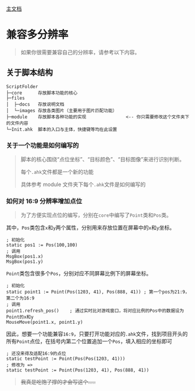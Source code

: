 [主文档](../../README.md)

# 兼容多分辨率

> 如果你很需要兼容自己的分辨率，请参考以下内容。

## 关于脚本结构

```
ScriptFolder
├─core      存放脚本功能的核心
├─files
│  ├─docs   存放说明文档
│  └─images 存放各类图片（主要用于图片匹配功能）
├─module    存放脚本各种功能的实现               <-- 你只需要修改这个文件夹下的文件内容
└─Init.ahk  脚本的入口与主体，快捷键等均在此设置
```

### 关于一个功能是如何编写的

> 脚本的核心围绕“点位坐标”、“目标颜色”、“目标图像”来进行识别判断。
>
> 每个`.ahk`文件都是一个新的功能
>
> 具体参考 module 文件夹下每个`.ahk`文件是如何编写的

### 如何对 16:9 分辨率增加点位

> 为了方便实现点位的编写，分别在`core`中编写了`Point`类和`Pos`类。

其中，`Pos`类包含`x`和`y`两个属性，分别用来存放位置在屏幕中的`x`和`y`坐标。

```AutoHotKey
; 初始化
static pos1 := Pos(100,100)
; 调用
MsgBox(pos1.x)
MsgBox(pos1.y)
```

`Point`类包含很多个`Pos`，分别对应不同屏幕比例下的屏幕坐标。

```AutoHotKey
; 初始化
static point1 := Point(Pos(1203, 41), Pos(888, 41)) ; 第一个pos为21:9，第二个为16:9
; 调用
point1.refresh_pos()    ; 通过实时比对游戏窗口，将对应比例的Pos中的数据设为Point的x和y
MouseMove(point1.x, point1.y)
```

因此，想要一个功能兼容`16:9`，只要打开功能对应的`.ahk`文件，找到项目开头的所有`Point`点位，在括号内第二个位置追加一个`Pos`，填入相应的坐标即可

```AutoHotKey
; 还没来得及适配16:9的点位
static testPoint := Point(Pos(Pos(1203, 41)))
; 修改为 =>
static testPoint := Point(Pos(1203, 41), Pos(888, 41))
```

> ~~我真是吃饱了撑的才会写这个.....~~
